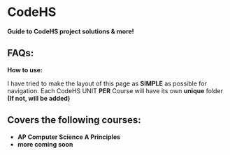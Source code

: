 # CodeHS
**Guide to CodeHS project solutions &amp; more!**

## **FAQs:**

**How to use:**

I have tried to make the layout of this page as **SIMPLE** as possible for navigation.
Each CodeHS UNIT **PER** Course will have its own **unique** folder **(If not, will be added)**

## **Covers the following courses:**

- **AP Computer Science A Principles**
- **more coming soon**
